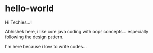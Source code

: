 # hello-world

Hi Techies...!

Abhishek here, i like core java coding with oops concepts...
especially following the design pattern.

I'm here because i love to write codes...
